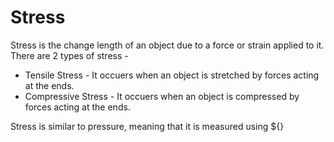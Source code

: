 # Stress

Stress is the change length of an object due to a force or strain applied to it. There are 2 types of stress - 

- Tensile Stress - It occuers when an object is stretched by forces acting at the ends.
- Compressive Stress - It occuers when an object is compressed by forces acting at the ends.

Stress is similar to pressure, meaning that it is measured using 
${}